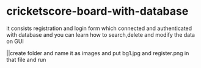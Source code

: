 # cricketscore-board-with-database
it consists registration and login form which connected and authenticated with database and you can learn how to search,delete and modify the data on GUI



||create folder and name it as images and put bg1.jpg and register.png in that file and run
